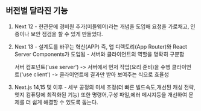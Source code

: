 ## 버전별 달라진 기능
1. Next 12 - 현관문에 경비원 추가(미들웨어)라는 개념을 도입해 요청을 가로채고, 인증이나 보안 점검을 할 수 있게 만들었다.
2. Next 13 - 설계도를 바꾸는 혁신(APP) 즉, 앱 디렉토리(App Router)와 React Server Components가 도입됨 - 서버와 클라이언트의 역할을 명확히 구분함

	서버 컴포넌트('use server') -> 서버에서 먼저 작업(요리 준비)을 수행
	클라이언트('use client') -> 클라이언트에 결과만 받아 보여주는 식으로 효율성
3. Next.js 14,15 및 이후 - 세부 공정의 미세 조정(더 빠른 빌드속도,개선된 캐싱 전략,엣지 컴퓨팅에 최적화된 기능) 또한 명령어,구성 파일,에러 메시지등을 개선하여 문제를 더 쉽게 해결할 수 있도록 돕는다.